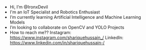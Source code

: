 - Hi, I’m @IronxDevil
- I'm an IoT Specialist and Robotics Enthusiast 
- I’m currently learning Artificial Intelligence and Machine Learning Models
- I’m looking to collaborate on OpenCV and YOLO Projects
- How to reach me?? 
Instagram: https://www.instagram.com/shariquehussain_/
LinkedIn: https://www.linkedin.com/in/shariquehussain-/
<!---
IronxDevil/IronxDevil is a ✨ special ✨ repository because its `README.md` (this file) appears on your GitHub profile.
You can click the Preview link to take a look at your changes.
--->
